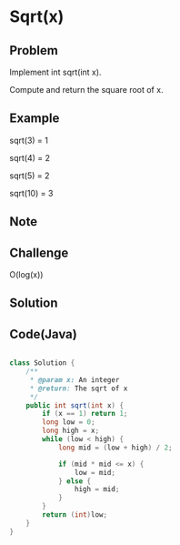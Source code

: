 Sqrt(x)
===

Problem
-------

Implement int sqrt(int x).

Compute and return the square root of x.

Example
-------

sqrt(3) = 1

sqrt(4) = 2

sqrt(5) = 2

sqrt(10) = 3

Note
---------

Challenge
---------

O(log(x))

Solution
--------


Code(Java)
----------

```java

class Solution {
    /**
     * @param x: An integer
     * @return: The sqrt of x
     */
    public int sqrt(int x) {
        if (x == 1) return 1;
        long low = 0;
        long high = x;
        while (low < high) {
            long mid = (low + high) / 2;

            if (mid * mid <= x) {
                low = mid;
            } else {
                high = mid;
            }
        }
        return (int)low;
    }
}
```